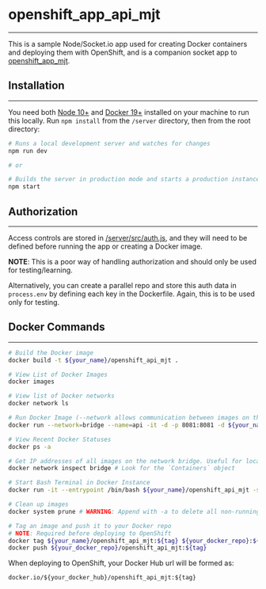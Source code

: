 # openshift_app_api_mjt
-----------------------
This is a sample Node/Socket.io app used for creating Docker containers and deploying them with OpenShift, and is a companion socket app to [openshift_app_mjt](https://github.com/mjtischler/openshift_app_mjt).

## Installation
---------------
You need both [Node 10+](https://nodejs.org/en/download/) and [Docker 19+](https://docs.docker.com/install/) installed on your machine to run this locally. Run `npm install` from the `/server` directory, then from the root directory:

```bash
# Runs a local development server and watches for changes
npm run dev

# or

# Builds the server in production mode and starts a production instance
npm start
```

## Authorization
----------------
Access controls are stored in [/server/src/auth.js](https://github.com/mjtischler/openshift_app_api_mjt/blob/develop/src/auth.js), and they will need to be defined before running the app or creating a Docker image.

**NOTE**: This is a poor way of handling authorization and should only be used for testing/learning.

Alternatively, you can create a parallel repo and store this auth data in `process.env` by defining each key in the Dockerfile. Again, this is to be used only for testing.

## Docker Commands
------------------
```bash
# Build the Docker image
docker build -t ${your_name}/openshift_api_mjt .

# View List of Docker Images
docker images

# View list of Docker networks
docker network ls

# Run Docker Image (--network allows communication between images on the same host)
docker run --network=bridge --name=api -it -d -p 8081:8081 -d ${your_name}/openshift_api_mjt

# View Recent Docker Statuses
docker ps -a

# Get IP addresses of all images on the network bridge. Useful for local deploys.
docker network inspect bridge # Look for the `Containers` object

# Start Bash Terminal in Docker Instance
docker run -it --entrypoint /bin/bash ${your_name}/openshift_api_mjt -s

# Clean up images
docker system prune # WARNING: Append with -a to delete all non-running images

# Tag an image and push it to your Docker repo
# NOTE: Required before deploying to OpenShift
docker tag ${your_name}/openshift_api_mjt:${tag} ${your_docker_repo}:${tag}
docker push ${your_docker_repo}/openshift_api_mjt:${tag}
```

When deploying to OpenShift, your Docker Hub url will be formed as:

`docker.io/${your_docker_hub}/openshift_api_mjt:${tag}`